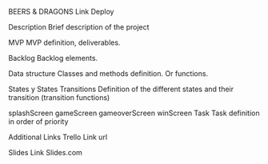 BEERS & DRAGONS
Link Deploy

Description
Brief description of the project

MVP
MVP definition, deliverables.

Backlog
Backlog elements.

Data structure
Classes and methods definition. Or functions.

States y States Transitions
Definition of the different states and their transition (transition functions)

splashScreen
gameScreen
gameoverScreen
winScreen
Task
Task definition in order of priority

Additional Links
Trello
Link url

Slides
Link Slides.com